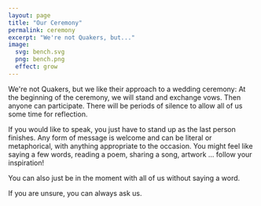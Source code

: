 ```yaml
---
layout: page
title: "Our Ceremony"
permalink: ceremony
excerpt: "We're not Quakers, but..."
image:
  svg: bench.svg
  png: bench.png
  effect: grow
---
```


We're not Quakers, but we like their approach to a wedding ceremony:
At the beginning of the ceremony, we will stand and exchange vows. Then anyone can participate. There will be periods of silence to allow all of us some time for reflection.

If you would like to speak, you just have to stand up as the last person finishes. Any form of message is welcome and can be literal or metaphorical, with anything appropriate to the occasion. You might feel like saying a few words, reading a poem, sharing a song, artwork ... follow your inspiration!

You can also just be in the moment with all of us without saying a word.

If you are unsure, you can always ask us.
